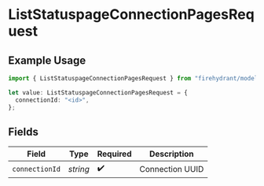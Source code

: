 # ListStatuspageConnectionPagesRequest

## Example Usage

```typescript
import { ListStatuspageConnectionPagesRequest } from "firehydrant/models/operations";

let value: ListStatuspageConnectionPagesRequest = {
  connectionId: "<id>",
};
```

## Fields

| Field              | Type               | Required           | Description        |
| ------------------ | ------------------ | ------------------ | ------------------ |
| `connectionId`     | *string*           | :heavy_check_mark: | Connection UUID    |